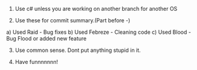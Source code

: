 1. Use c# unless you are working on another branch for another OS

2. Use these for commit summary.(Part before -)

a)  Used Raid - Bug fixes
b)  Used Febreze - Cleaning code
c)  Used Blood - Bug Flood or added new feature 
  
3. Use common sense. Dont put anything stupid in it.

4. Have funnnnnnn!
